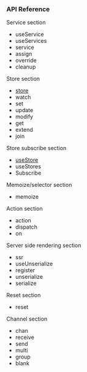 ### API Reference

Service section

- useService
- useServices
- service
- assign
- override
- cleanup

Store section

- [store](./api-reference/store.md)
- watch
- set
- update
- modify
- get
- extend
- join

Store subscribe section

- [useStore](./api-reference/useStore.md)
- useStores
- Subscribe

Memoize/selector section

- memoize

Action section

- action
- dispatch
- on

Server side rendering section

- ssr
- useUnserialize
- register
- unserialize
- serialize

Reset section

- reset

Channel section

- chan
- receive
- send
- multi
- group
- blank
